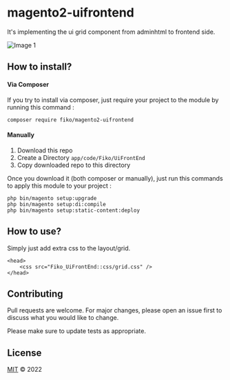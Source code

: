 # magento2-uifrontend

It's implementing the ui grid component from adminhtml to frontend side.

![Image 1](https://i.imgur.com/5HZk9CQ.png)

## How to install?

#### Via Composer

If you try to install via composer, just require your project to the module by running this command :

```
composer require fiko/magento2-uifrontend
```

#### Manually

1. Download this repo
2. Create a Directory `app/code/Fiko/UiFrontEnd`
3. Copy downloaded repo to this directory

Once you download it (both composer or manually), just run this commands to apply this module to your project :

```
php bin/magento setup:upgrade
php bin/magento setup:di:compile
php bin/magento setup:static-content:deploy
```

## How to use?

Simply just add extra css to the layout/grid.

```
<head>
    <css src="Fiko_UiFrontEnd::css/grid.css" />
</head>
```

## Contributing

Pull requests are welcome. For major changes, please open an issue first to discuss what you would like to change.

Please make sure to update tests as appropriate.

## License

[MIT](https://choosealicense.com/licenses/mit/) &copy; 2022
